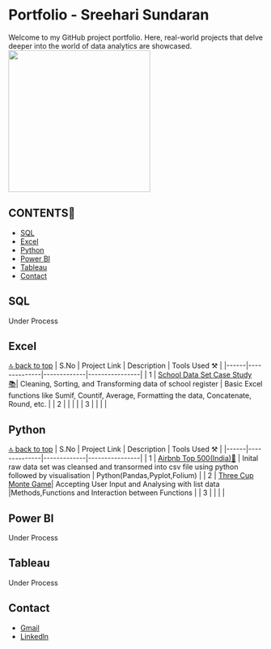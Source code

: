 # Portfolio - Sreehari Sundaran

Welcome to my GitHub project portfolio. Here, real-world projects that delve deeper into the world of data analytics are showcased.<br>
<img src="https://user-images.githubusercontent.com/74038190/212749447-bfb7e725-6987-49d9-ae85-2015e3e7cc41.gif" width="280"><br>
<a name="top"></a>
## CONTENTS📝

- [SQL](#sql)
- [Excel](#excel)
- [Python](#python)
- [Power BI](#power-bi)
- [Tableau](#tableau)
- [Contact](#contact)
## SQL 

Under Process

## Excel
[🔝 back to top](#top)
| S.No | Project Link | Description | Tools Used ⚒️ |
|------|--------------|-------------|----------------|
| 1 | [School Data Set Case Study 📚](https://github.com/lionheartsss1997/School-Data-Set-Excel-)| Cleaning, Sorting, and Transforming data of school register | Basic Excel functions like Sumif, Countif, Average, Formatting the data, Concatenate, Round, etc. |
| 2 |  |  |  |
| 3 |  |  |  |

## Python

[🔝 back to top](#top)
| S.No | Project Link | Description | Tools Used ⚒️ |
|------|--------------|-------------|----------------|
| 1 | [Airbnb Top 500(India)🏨](https://github.com/lionheartsss1997/AirBnB_Top500_analysis) | Inital raw data set was cleansed and transormed into csv file using python followed by visualisation | Python(Pandas,Pyplot,Folium) |
| 2 | [Three Cup Monte Game](https://github.com/lionheartsss1997/three_cup_monte)| Accepting User Input and Analysing with list data |Methods,Functions and Interaction between Functions |
| 3 |  |  |  |


## Power BI

Under Process

## Tableau

Under Process

## Contact

*  [Gmail](mailto:sreeharisundaran@gmail.com?)
* <a href="https://www.linkedin.com/in/sreeharisundaran97/">Linkedln</a><br>


